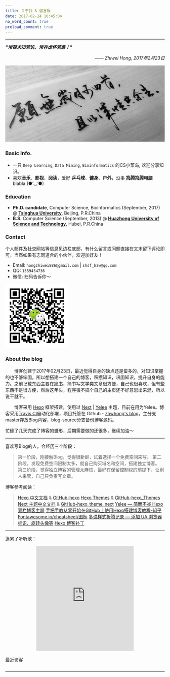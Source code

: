 ```yaml
---
title: 关于我 & 留言板
date: 2017-02-24 10:45:04
no_word_count: true
preload_comment: true
---
```


<style type="text/css">
	strong a {
		color: #747474;
	}
	.player {
		text-align: center;
		margin: .5em auto 0;
		width: 100%;
		max-width: 22em;
	}
	.player br {
		display: none;
	}
	.sign {
		text-align: right;
		font-style: italic;
	}
	#ds-recent-visitors {
		margin: 0;
		padding: 0;
	}
	#ds-recent-visitors div img {
		display: inline-block !important;
		width: 56px !important;
		height: 56px !important;
		border-radius: 50%;
		border: 1px solid #ddd;
		padding: 2px;
		box-shadow: 1px 1px 1px rgba(0,0,0, .15);
	}
	.article-entry img:first-child {
		display: block;
	}
	.article-entry span {
		font-family: Arial;
	}
	#ds-hot-posts {
		display: none;
	}
</style>

---

***"常葆求知若饥，常存虚怀若愚！"***

<p class="sign"><span>——</span> Zhiwei Hong, 2017年2月23日</p>

<img src="/images/about_img.png" title="愿无岁月可回首，且以深情共余生。" style="width:600px;">

### <span class="fa fa-user"></span> Basic Info.

- 一只 `Deep Learning`, `Data Mining`, `Bioinformatics` 的CS小菜鸟, 欢迎分享知识。
- 喜欢**音乐**、**影视**、**阅读**，爱好 **乒乓球**、**健身**、**户外**，没事 **捣腾捣腾电脑** blabla (●’◡’●)

### <span class="fa fa-graduation-cap"></span> Education

- **Ph.D. candidate**, Computer Science, Bioinformatics (September, 2017)
@ [**Tsinghua University**](http://www.tsinghua.edu.cn/publish/newthuen/index.html), Beijing, P.R.China
- **B.S.** Computer Science (September, 2013)
@ [**Huazhong University of Science and Technology**](http://english.hust.edu.cn/), Hubei, P.R.China

### <span class="fa fa-paper-plane"></span> Contact

个人邮件及社交网站等信息见边栏底部，有什么留言或问题直接在文末留下评论即可，当然如果有志同道合的小伙伴，欢迎加好友！

- <span class="fa fa-envelope"></span> Email:  `hongzhiwei886@gmail.com` | `shsf_hzw@qq.com`
- <span class="fa fa-qq"></span> QQ:  `1359434736`
- <span class="fa fa-wechat"></span> 微信:  扫码告诉你～

<div style="float:left;"><img src="/images/wechat.png" alt="wechat"></div>
<div style="clear:both;"></div>

<!-- *   <span class="fa fa-wechat"></span> 微信:  hzw1359434736
*   <span class="fa fa-weibo"></span> 微博:   [zhwhong_shsf](http://weibo.com/zhwhong?refer_flag=1001030102_&is_all=1)
*   <span class="fa fa-github"></span> Github: [Hzwcode](https://github.com/Hzwcode)
*   <span class="fa fa-facebook-official"></span> Facebook:  [Zhiwei Hong](https://www.facebook.com/profile.php?id=100008115764524)
*   <span class="fa fa-book"></span> 简书:  [zhwhong](http://www.jianshu.com/u/38cd2a8c425e)
*   <span class="fa fa-battery-full"></span> 知乎:  [zhwhong](https://www.zhihu.com/people/zhwhong/activities)
*   <span class="fa fa-file-movie-o"></span> 豆瓣： [zhwhong](https://www.douban.com/people/zhwhong/) -->

### <span class="fa fa-sticky-note"></span> About the blog

　　博客创建于2017年02月23日，最近觉得自身的缺点还是蛮多的，对知识掌握的也不够牢固，所以想搭建一个自己的博客，积攒知识，巩固知识，提升自身的能力。之前记载东西主要在[简书](http://www.jianshu.com/u/38cd2a8c425e)，简书写文学类文章很方便，自己也很喜欢，但有些东西不是很方便，然后这年头，程序猿不搞个自己的主页还不好意思出来混，所以说干就干。

　　博客采用 [Hexo](https://hexo.io/zh-cn/) 框架搭建，使用过 [Next](http://theme-next.iissnan.com/) | [Yelee](https://github.com/MOxFIVE/hexo-theme-yelee) 主题，目前在用为Yelee。博客采用[Travis CI](https://travis-ci.com/)自动化部署，项目托管在 Github - [zhwhong's blog](https://github.com/Hzwcode/Hzwcode.github.io)。主分支master存放Blog内容，blog-source分支备份博客源码。

<div class="github-widget" data-repo="Hzwcode/Hzwcode.github.io"></div>

忙碌了几天完成了博客的雏形，后期需要做的还很多，继续加油～

---

喜欢写Blog的人，会经历三个阶段：

> 第一阶段，刚接触Blog，觉得很新鲜，试着选择一个免费空间来写。
> 第二阶段，发现免费空间限制太多，就自己购买域名和空间，搭建独立博客。
> 第三阶段，觉得独立博客的管理太麻烦，最好在保留控制权的前提下，让别人来管，自己只负责写文章。

博客参考阅读：

> [Hexo 中文文档](https://hexo.io/zh-cn/docs/) & [GitHub-hexo](https://github.com/hexojs/hexo)
> [Hexo Themes](https://hexo.io/themes/) & [GitHub-hexo_Themes](https://github.com/hexojs/hexo/wiki/Themes)
> [Next 主题中文文档](http://theme-next.iissnan.com/) & [GitHub-hexo_theme_next](https://github.com/iissnan/hexo-theme-next)
> [Yelee — 简而不减 Hexo 双栏博客主题](http://moxfive.coding.me/yelee/)
> [手把手教从零开始在GitHub上使用Hexo搭建博客教程-知乎](https://zhuanlan.zhihu.com/z-hexo)
> [Fontawesome.io/cheatsheet/图标](http://fontawesome.io/cheatsheet/)
> [多说样式折腾记录 — 添加 UA 浏览器标识、旋转头像等](http://moxfive.xyz/2015/09/29/duoshuo-style/#参考资料)
> [Hexo 博客补丁](http://frankorz.com/2016/09/30/Hexo-patch/)

---

逛累了听听歌：

<div class="player">
<iframe scrolling="auto" frameborder="no" border="0" marginwidth="0" marginheight="0" width=100% height=330 src="http://music.163.com/outchain/player?type=0&id=3778678&auto=0&height=430"></iframe>
</div>

最近访客

<!-- <div class="ds-recent-visitors"
    data-num-items="36"
    data-avatar-size="42"
    id="ds-recent-visitors">
</div>
-->

<ul class="ds-recent-visitors" data-num-items="30" data-avatar-size="56"></ul>

<div style="clear:both;"></div>

---
